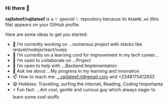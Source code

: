 ### Hi there 👋


**rajilateef/rajilateef** is a ✨ _special_ ✨ repository because its `README.md` (this file) appears on your GitHub profile.

Here are some ideas to get you started:

- 🔭 I’m currently working on ...numerous project with stacks like laravel/nodejs/react/vuejs
- 🌱 I’m currently on a learning cord for improvement in my tech career...
- 👯 I’m open to collaborate on ...Project
- 🤔 I’m open to help with ...Backend Implementation
- 💬 Ask me about ...My progress in my learning and innovation
- 📫 How to reach me: ...rajilateef.rl@gmail.com and +2348175412933
- 😄 Hobbies: Travelling, surfing the internet, Reading, Coding !importanta
- ⚡ Fun fact: ...Am cool, gentle and curious guy which always eager to learn some cool stuffs 
